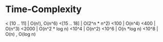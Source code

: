 # Time-Complexity

< [10 .. 11]	  |      O(n!), O(n^6)
<[15 .. 18]		  |      O(2^n * n^2)
<100			      |      O(n^4)
<400			      |      O(n^3)
<2000			      |      O(n^2 * log n)
<10^4			      |      O(n^2)
<10^6			      |      O(n *log n)
<10^8			      |      O(n) , O(log n)
